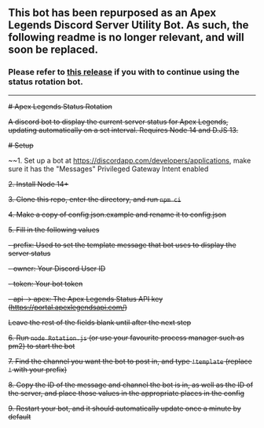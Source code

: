 ## This bot has been repurposed as an Apex Legends Discord Server Utility Bot. As such, the following readme is no longer relevant, and will soon be replaced.

### Please refer to [this release](https://github.com/StryderDev/Atlas/releases/tag/v0.1.0) if you with to continue using the status rotation bot.

---

~~# Apex Legends Status Rotation~~

~~A discord bot to display the current server status for Apex Legends, updating automatically on a set interval. Requires Node 14 and D.JS 13.~~

~~# Setup~~

~~1. Set up a bot at https://discordapp.com/developers/applications, make sure it has the "Messages" Privileged Gateway Intent enabled

~~2. Install Node 14+~~

~~3. Clone this repo, enter the directory, and run `npm ci`~~

~~4. Make a copy of config.json.example and rename it to config.json~~

~~5. Fill in the following values~~

~~- prefix: Used to set the template message that bot uses to display the server status~~

~~- owner: Your Discord User ID~~

~~- token: Your bot token~~

~~- api -> apex: The Apex Legends Status API key (https://portal.apexlegendsapi.com/)~~

~~Leave the rest of the fields blank until after the next step~~

~~6. Run `node Rotation.js` (or use your favourite process manager such as pm2) to start the bot~~

~~7. Find the channel you want the bot to post in, and type `!template` (replace `!` with your prefix)~~

~~8. Copy the ID of the message and channel the bot is in, as well as the ID of the server, and place those values in the appropriate places in the config~~

~~9. Restart your bot, and it should automatically update once a minute by default~~
